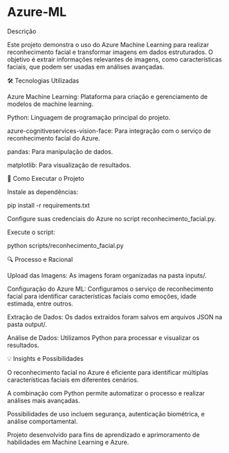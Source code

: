 # Azure-ML

Descrição

Este projeto demonstra o uso do Azure Machine Learning para realizar reconhecimento facial e transformar imagens em dados estruturados. O objetivo é extrair informações relevantes de imagens, como características faciais, que podem ser usadas em análises avançadas.

🛠️ Tecnologias Utilizadas

Azure Machine Learning: Plataforma para criação e gerenciamento de modelos de machine learning.

Python: Linguagem de programação principal do projeto.

azure-cognitiveservices-vision-face: Para integração com o serviço de reconhecimento facial do Azure.

pandas: Para manipulação de dados.

matplotlib: Para visualização de resultados.

🚀 Como Executar o Projeto

Instale as dependências:

pip install -r requirements.txt

Configure suas credenciais do Azure no script reconhecimento_facial.py.

Execute o script:

python scripts/reconhecimento_facial.py

🔍 Processo e Racional

Upload das Imagens: As imagens foram organizadas na pasta inputs/.

Configuração do Azure ML: Configuramos o serviço de reconhecimento facial para identificar características faciais como emoções, idade estimada, entre outros.

Extração de Dados: Os dados extraídos foram salvos em arquivos JSON na pasta output/.

Análise de Dados: Utilizamos Python para processar e visualizar os resultados.

💡 Insights e Possibilidades

O reconhecimento facial no Azure é eficiente para identificar múltiplas características faciais em diferentes cenários.

A combinação com Python permite automatizar o processo e realizar análises mais avançadas.

Possibilidades de uso incluem segurança, autenticação biométrica, e análise comportamental.

Projeto desenvolvido para fins de aprendizado e aprimoramento de habilidades em Machine Learning e Azure.
